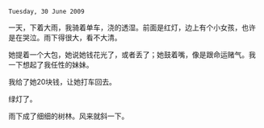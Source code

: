 `Tuesday, 30 June 2009`

一天，下着大雨，我骑着单车，浇的透湿。前面是红灯，边上有个小女孩，也许
是在哭泣。雨下得很大，看不大清。

她提着一个大包，她说她钱花光了，或者丢了；她鼓着嘴，像是跟命运赌气。我
一下想起了我任性的妹妹。

我给了她20块钱，让她打车回去。

绿灯了。

雨下成了细细的树林。风来就斜一下。

